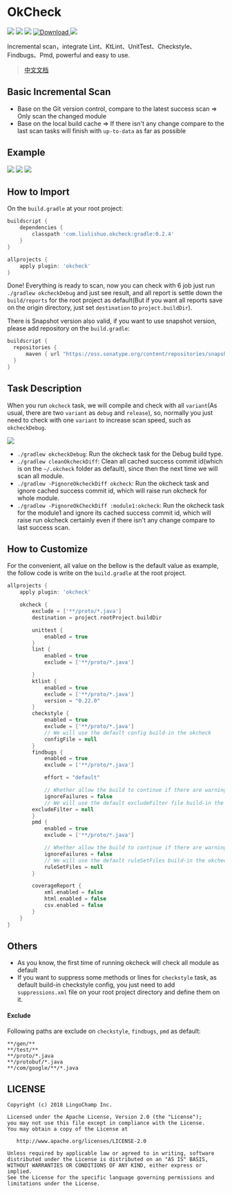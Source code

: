 # OkCheck

![](https://img.shields.io/badge/OkCheck-Increamental-green.svg)
![](https://img.shields.io/badge/OkCheck-Lint%20UnitTest-orange.svg)
![](https://img.shields.io/badge/OkCheck-KtLint%20Checkstyle%20Findbugs%20Pmd-yellow.svg)
[ ![Download](https://api.bintray.com/packages/jacksgong/maven/OkCheck/images/download.svg) ](https://bintray.com/jacksgong/maven/OkCheck/_latestVersion)
[![](https://img.shields.io/badge/SnapShot-0.2.5-red.svg)](https://oss.sonatype.org/content/repositories/snapshots/com/liulishuo/okcheck/)

Incremental scan，integrate Lint、KtLint、UnitTest、Checkstyle、Findbugs、Pmd, powerful and easy to use.

> [中文文档](https://github.com/lingochamp/okcheck/blob/master/README-zh.md)

## Basic Incremental Scan

- Base on the Git version control, compare to the latest success scan => Only scan the changed module
- Base on the local build cache => If there isn't any change compare to the last scan tasks will finish with `up-to-data` as far as possible

## Example

![](https://github.com/lingochamp/okcheck/raw/master/art/diff.jpg)
![](https://github.com/lingochamp/okcheck/raw/master/art/up-to-date.jpg)
![](https://github.com/lingochamp/okcheck/raw/master/art/reports.png)

## How to Import

On the `build.gradle` at your root project:

```groovy
buildscript {
    dependencies {
        classpath 'com.liulishuo.okcheck:gradle:0.2.4'
    }
}

allprojects {
    apply plugin: 'okcheck'
}
```

Done! Everything is ready to scan, now you can check with 6 job just run `./gradlew okcheckDebug` and just see result, and all report is settle down the `build/reports` for the root project as default(But if you want all reports save on the origin directory, just set `destination` to `project.buildDir`).

There is Snapshot version also valid, if you want to use snapshot version, please add repository on the `build.gradle`:

```groovy
buildscript {
  repositories {
      maven { url "https://oss.sonatype.org/content/repositories/snapshots/" }
  }
}
```

## Task Description

When you run `okcheck` task, we will compile and check with all `variant`(As usual, there are two `variant` as `debug` and `release`), so, normally you just need to check with one `variant` to increase scan speed, such as `okcheckDebug`.

![](https://github.com/lingochamp/okcheck/raw/master/art/tasks.jpg)

- `./gradlew okcheckDebug`: Run the okcheck task for the Debug build type.
- `./gradlew cleanOkcheckDiff`: Clean all cached success commit id(which is on the `~/.okcheck` folder as default), since then the next time we will scan all module.
- `./gradlew -PignoreOkcheckDiff okcheck`: Run the okcheck task and ignore cached success commit id, which will raise run okcheck for whole module.
- `./gradlew -PignoreOkCheckDiff :module1:okcheck`: Run the okcheck task for the module1 and ignore its cached success commit id, which will raise run okcheck certainly even if there isn't any change compare to last success scan.

## How to Customize

For the convenient, all value on the bellow is the default value as example, the follow code is write on the `build.gradle` at the root project.

```groovy
allprojects {
    apply plugin: 'okcheck'

    okcheck {
        exclude = ['**/proto/*.java']
        destination = project.rootProject.buildDir

        unittest {
            enabled = true
        }
        lint {
            enabled = true
            exclude = ['**/proto/*.java']

        }
        ktlint {
            enabled = true
            exclude = ['**/proto/*.java']
            version = "0.22.0"
        }
        checkstyle {
            enabled = true
            exclude = ['**/proto/*.java']
            // We will use the default config build-in the okcheck
            configFile = null
        }
        findbugs {
            enabled = true
            exclude = ['**/proto/*.java']

            effort = "default"

            // Whether allow the build to continue if there are warnings
            ignoreFailures = false
            // We will use the default excludeFilter file build-in the okcheck
	    excludeFilter = null
        }
        pmd {
            enabled = true
            exclude = ['**/proto/*.java']

            // Whether allow the build to continue if there are warnings
            ignoreFailures = false
            // We will use the default ruleSetFiles build-in the okcheck
            ruleSetFiles = null
        }

        coverageReport {
            xml.enabled = false
            html.enabled = false 
            csv.enabled = false
        }
    }
}
```


## Others

- As you know, the first time of running okcheck will check all module as default
- If you want to suppress some methods or lines for `checkstyle` task, as default build-in checkstyle config, you just need to add `suppressions.xml` file on your root project directory and define them on it.

#### Exclude

Following paths are exclude on `checkstyle`, `findbugs`, `pmd` as default:

```
**/gen/**
**/test/**
**/proto/*.java
**/protobuf/*.java
**/com/google/**/*.java
```

## LICENSE

```
Copyright (c) 2018 LingoChamp Inc.

Licensed under the Apache License, Version 2.0 (the "License");
you may not use this file except in compliance with the License.
You may obtain a copy of the License at

   http://www.apache.org/licenses/LICENSE-2.0

Unless required by applicable law or agreed to in writing, software
distributed under the License is distributed on an "AS IS" BASIS,
WITHOUT WARRANTIES OR CONDITIONS OF ANY KIND, either express or implied.
See the License for the specific language governing permissions and
limitations under the License.
```
